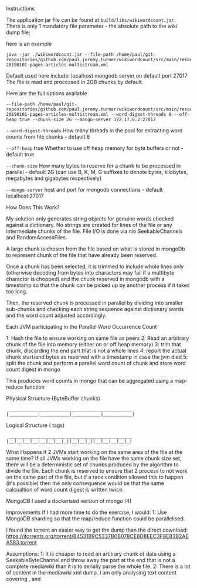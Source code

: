Instructions

The application jar file can be found at `build/libs/wikiwordcount.jar`.
There is only 1 mandatory file parameter - the absolute path to the wiki dump file;

here is an example

```
java -jar ./wikiwordcount.jar --file-path /home/paul/git-repositories/github.com/paul.jeremy.turner/wikiwordcount/src/main/resources/enwiki-20190101-pages-articles-multistream.xml 
```

Default used here include: localhost mongodb server on default port 27017
The file is read and processed in 2GB chunks by default.

Here are the full options available

```
--file-path /home/paul/git-repositories/github.com/paul.jeremy.turner/wikiwordcount/src/main/resources/enwiki-20190101-pages-articles-multistream.xml --word-digest-threads 8 --off-heap true --chunk-size 2G --mongo-server 172.17.0.2:27017
```

`--word-digest-threads` How many threads in the pool for extracting word counts from file chunks - default 8

`--off-heap` true Whether to use off heap memory for byte buffers or not - default true

`--chunk-size` How many  bytes to reserve for a chunk to be processed in parallel - default 2G (can use B, K, M, G suffixes to denote bytes, kilobytes, megabytes and gigabytes respectively)

`--mongo-server` host and port for mongodb connections - default localhost:27017

How Does This Work?

My solution only generates string objects for genuine words checked against a dictionary.  No strings are created for
lines of the file or any intermediate chunks of the file.  File I/O is done via nio SeekableChannels and RandomAccessFiles.

A large chunk is chosen from the file based on what is stored in mongoDb to represent chunk of the file that have already been reserved.  

Once a chunk has been selected, it is trimmed to include whole lines only (otherwise decoding from bytes into characters may fail if a multibyte character is chopped)
and the chunk reserved in mongodb with a timestamp so that the chunk can be picked up by another process if it takes too long.

Then, the reserved chunk is processed in parallel by dividing into smaller sub-chunks and checking each string sequence against dictionary words and the word count adjusted accordingly.


Each JVM participating in the Parallel Word Occurrence Count 

1: Hash the file to ensure working on same file as peers
2: Read an arbitrary chunk of the file into memory (either on or off heap memory)
3: trim that chunk, discarding the end part that is not a whole lines
4: report the actual chunk start/end bytes as reserved with a timestamp in case the jvm died
5: split the chunk and perform a parallel word count of chunk and store word count digest in mongo

This produces word counts in mongo that can be aggregated using a map-reduce function

Physical Structure (ByteBuffer chunks)
```
 _______________________________________________
|___________|___________|___________|___________|
```
Logical Structure (<page> tags)
```
 _______________________________________________
|__|__|__|__|__|__|__|_||__|__|_||__|__|__|__|_|
```

What Happens if 2 JVMs start working on the same area of the file at the same time?
If all JVMs working on the file have the same chunk size set, there will be a deterministic set of chunks produced by the algorithm to divide the file.
Each chunk is reserved to ensure that 2 process to not work on the same part of the file, but if a race condition allowed this to happen (it's possible)
then the only consequence would be that the same calcualtion of word count digest is written twice.


MongoDB
I used a dockerised version of mongo [4]


Improvements
If I had more time to do the exercise, I would:
1: Use MongoDB sharding so that the map/reduce function could be parallelised.

I found the torrent an easier way to get the dump than the direct download:
https://itorrents.org/torrent/B4531B9C5337B0B078CE8D8EEC3F8E83B2AEA583.torrent

Assumptions:
1: It is cheaper to read an artitrary chunk of data using a SeekableByteChannel and throw away the part at the end that is not a complete mediawiki than it is to serially parse the whole file.
2: There is a lot of content in the mediawiki xml dump.  I am only analysing text content covering <comments>, <text> and <title> everything else is ignored.
3: There is no point xml-parsing the file, this would affect performance the xml compliance to the schema is irrelevant.


References:

[1] MapReduce mit Spring Boot und MongoDB in 60 Minuten
https://www.novatec-gmbh.de/blog/mapreduce-mit-spring-boot-und-mongodb-in-60-minuten/

[2] How to run js file in mongo using spring data, https://stackoverflow.com/questions/32486488/how-to-run-js-file-in-mongo-using-spring-data 

[3] UTF-8 https://en.wikipedia.org/wiki/UTF-8#Description

[4] https://hub.docker.com/r/bitnami/mongodb/

gash recycle this or delete it
This problem is a fork-join exercise.  The huge file needs to be split up into chunks, each chunk analysed for word count statistics and 
counts from each worker merged to give the final word count.
The complication is that a process carrying out a word count cannot know the word counts of all the other processes.  
This being the case each chunk has to report its entire word count histogram
to be merged.